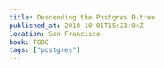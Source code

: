 ```yaml
---
title: Descending the Postgres B-tree
published_at: 2018-10-01T15:23:04Z
location: San Francisco
hook: TODO
tags: ["postgres"]
---
```


